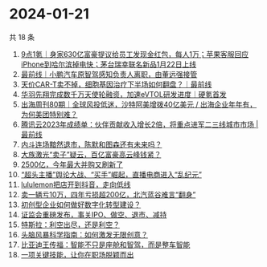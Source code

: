 # 2024-01-21

共 18 条

<!-- BEGIN 36KR -->
<!-- 最后更新时间 2024-01-21 08:33:47 +0800 -->
1. [9点1氪｜身家630亿富豪提议给员工发现金红包，每人1万；苹果客服回应iPhone到哈尔滨掉电快；茅台瑞幸联名新品1月22日上线](https://36kr.com/p/2612283037882499)
1. [最前线｜小鹏汽车原智驾感知负责人离职，由董远强接管](https://36kr.com/p/2611696816920705)
1. [天价CAR-T卖不掉，细胞基因治疗下半场如何翻盘？｜最前线](https://36kr.com/p/2611590228138121)
1. [华羽先翔完成数千万天使轮融资，加速eVTOL研发进度｜硬氪首发](https://36kr.com/p/2612357269362818)
1. [出海周刊80期｜全球风投低迷，沙特阿美增拨40亿美元 / 出海企业年年有，为何美团特别难？](https://36kr.com/p/2611598826526853)
1. [腾讯云2023年成绩单：伙伴贡献收入增长2倍，将重点进军二三线城市市场 | 最前线](https://36kr.com/p/2610156146259205)
1. [内斗连场黯然退市，陈默和图森还有未来吗？](https://36kr.com/p/2611701221711749)
1. [大族激光“卖子”疑云，百亿富豪高云峰钱紧？](https://36kr.com/p/2611700423597955)
1. [2500亿，今年最大并购又刷新了](https://36kr.com/p/2612509462239621)
1. [“超头主播”舆论大战、“买手”崛起，直播电商进入“乱纪元”](https://36kr.com/p/2611671746631809)
1. [lululemon把店开到抖音，走向低线](https://36kr.com/p/2612552822954115)
1. [卖一辆亏10万，四年亏损超200亿，北汽蓝谷难言“翻身”](https://36kr.com/p/2611509716230016)
1. [初创型企业如何做好数字化转型建设？](https://36kr.com/p/2612188643055747)
1. [证监会重磅发布，事关IPO、做空、退市、减持](https://36kr.com/p/2612807154162054)
1. [特斯拉：利空出尽，还是利空？](https://36kr.com/p/2612248350185602)
1. [头脑风暴科学指南：如何激发无限创意？](https://36kr.com/p/2566007002211714)
1. [比亚迪王传福：智能不只是座舱和智驾，而是整车智能](https://36kr.com/p/2612914143746183)
1. [一项关键技能，让你在职场脱颖而出](https://36kr.com/p/2563440230933892)
<!-- END 36KR -->
